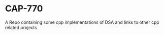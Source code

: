 # CAP-770
A Repo containing some cpp implementations of DSA and links to other cpp related projects
